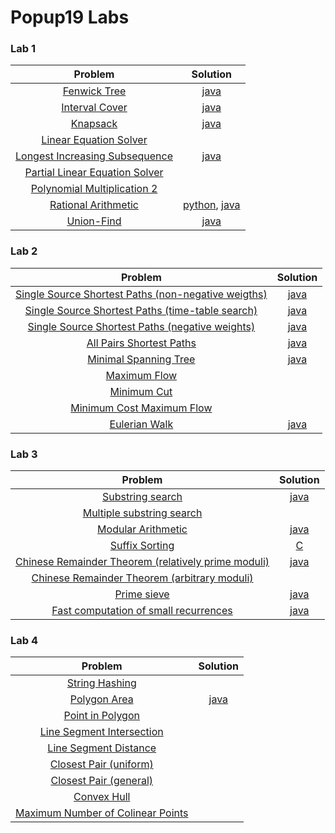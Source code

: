 Popup19 Labs
===

### Lab 1

| Problem | Solution |
| :---: | :---: |
| [Fenwick Tree](https://kth.kattis.com/problems/fenwick) | [java](src/main/java/se/kth/popup/lab1/fenwick/FenwickTree.java) |
| [Interval Cover](https://kth.kattis.com/problems/intervalcover) | [java](src/main/java/se/kth/popup/lab1/intervalcover/IntervalCover.java) |
| [Knapsack](https://kth.kattis.com/problems/knapsack) | [java](src/main/java/se/kth/popup/lab1/knapsack/Knapsack.java) |
| [Linear Equation Solver](https://kth.kattis.com/problems/equationsolver) |  |
| [Longest Increasing Subsequence](https://kth.kattis.com/problems/longincsubseq) | [java](src/main/java/se/kth/popup/lab1/longestsequence/LIS.java) |
| [Partial Linear Equation Solver](https://kth.kattis.com/problems/equationsolverplus) |  |
| [Polynomial Multiplication 2](https://kth.kattis.com/problems/polymul2) |  |
| [Rational Arithmetic](https://kth.kattis.com/problems/rationalarithmetic) | [python](Python/Lab%201/Rational%20Arithmetic/rational.py), [java](src/main/java/se/kth/popup/lab1/rationalarithmetic/RationalArithmetic.java) |
| [Union-Find](https://kth.kattis.com/problems/unionfind) | [java](src/main/java/se/kth/popup/lab1/unionfind/UnionFindMain.java) |

### Lab 2

| Problem | Solution |
| :---: | :---: |
| [Single Source Shortest Paths (non-negative weigths)](https://kth.kattis.com/problems/shortestpath1) | [java](src/main/java/se/kth/popup/lab2/shortestpath/NonNegativeWeightsMain.java) |
| [Single Source Shortest Paths (time-table search)](https://kth.kattis.com/problems/shortestpath2) | [java](src/main/java/se/kth/popup/lab2/shortestpath/TimeTableMain.java) |
| [Single Source Shortest Paths (negative weights)](https://kth.kattis.com/problems/shortestpath3) | [java](src/main/java/se/kth/popup/lab2/shortestpath/NegativeWeightsMain.java) |
| [All Pairs Shortest Paths](https://kth.kattis.com/problems/allpairspath) | [java](src/main/java/se/kth/popup/lab2/shortestpath/AllPairsMain.java) |
| [Minimal Spanning Tree](https://kth.kattis.com/problems/minspantree) | [java](src/main/java/se/kth/popup/lab2/minspantree/MinimumSpanningTreeMain.java) |
| [Maximum Flow](https://kth.kattis.com/problems/maxflow) |  |
| [Minimum Cut](https://kth.kattis.com/problems/mincut) |  |
| [Minimum Cost Maximum Flow](https://kth.kattis.com/problems/mincostmaxflow) |  |
| [Eulerian Walk](https://kth.kattis.com/problems/eulerianpath) | [java](src/main/java/se/kth/popup/lab2/eulerianpath/EulerianPathMain.java) |

### Lab 3

| Problem | Solution |
| :---: | :---: |
| [Substring search](https://kth.kattis.com/problems/stringmatching) | [java](src/main/java/se/kth/popup/lab3/string/StringMatchingMain.java) |
| [Multiple substring search](https://kth.kattis.com/problems/stringmultimatching) |  |
| [Modular Arithmetic](https://kth.kattis.com/problems/modulararithmetic) | [java](src/main/java/se/kth/popup/lab3/arithmetic/ModularArithmeticMain.java) |
| [Suffix Sorting](https://kth.kattis.com/problems/suffixsorting) | [C](suffix_sorting.c) |
| [Chinese Remainder Theorem (relatively prime moduli)](https://kth.kattis.com/problems/chineseremainder) | [java](src/main/java/se/kth/popup/lab3/arithmetic/ChineseRemainderMain.java) |
| [Chinese Remainder Theorem (arbitrary moduli)](https://kth.kattis.com/problems/generalchineseremainder) |  |
| [Prime sieve](https://kth.kattis.com/problems/primesieve) | [java](src/main/java/se/kth/popup/lab3/arithmetic/PrimeSieveMain.java) |
| [Fast computation of small recurrences](https://kth.kattis.com/problems/linearrecurrence) | [java](src/main/java/se/kth/popup/lab3/recurrence/LinearRecurrenceMain.java) |

### Lab 4

| Problem | Solution |
| :---: | :---: |
| [String Hashing](https://kth.kattis.com/problems/hashing) |  |
| [Polygon Area](https://kth.kattis.com/problems/polygonarea) | [java](src/main/java/se/kth/popup/lab4/geometry/polygon/PolygonAreaMain.java) |
| [Point in Polygon](https://kth.kattis.com/problems/pointinpolygon) |  |
| [Line Segment Intersection](https://kth.kattis.com/problems/segmentintersection) |  |
| [Line Segment Distance](https://kth.kattis.com/problems/segmentdistance) |  |
| [Closest Pair (uniform)](https://kth.kattis.com/problems/closestpair1) |  |
| [Closest Pair (general)](https://kth.kattis.com/problems/closestpair2) |  |
| [Convex Hull](https://kth.kattis.com/problems/convexhull) |  |
| [Maximum Number of Colinear Points](https://kth.kattis.com/problems/maxcolinear) |  |
